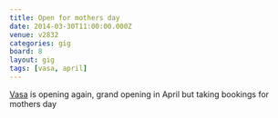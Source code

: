 ```yaml
---
title: Open for mothers day
date: 2014-03-30T11:00:00.000Z
venue: v2832
categories: gig
board: 8
layout: gig
tags: [vasa, april]
---
```

<a href="/wiki/vasa">Vasa</a> is opening again, grand opening in April but taking bookings for mothers day